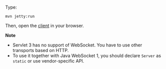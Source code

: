 Type:

```
mvn jetty:run
```

Then, open the [client](http://jsbin.com/rumecasinocu/1/watch?js,console) in your browser.

**Note**

* Servlet 3 has no support of WebSocket. You have to use other transports based on HTTP.
* To use it together with Java WebSocket 1, you should declare `Server` as `static` or use vendor-specific API.